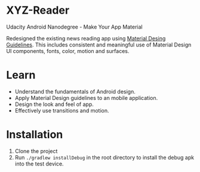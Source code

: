 # XYZ-Reader

Udacity Android Nanodegree - Make Your App Material 

Redesigned the existing news reading app using [Material Desing Guidelines](https://material.google.com/). This includes consistent and meaningful use of Material Design UI components, fonts, color, motion and surfaces.

# Learn

* Understand the fundamentals of Android design.
* Apply Material Design guidelines to an mobile application.
* Design the look and feel of app.
* Effectively use transitions and motion.

# Installation

1. Clone the project
2. Run ```./gradlew installDebug``` in the root directory to install the debug apk into the test device.
